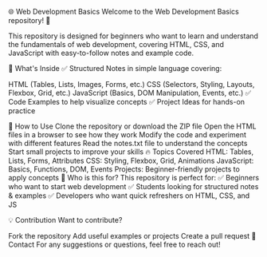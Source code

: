 🌐 Web Development Basics
Welcome to the Web Development Basics repository! 🎉

This repository is designed for beginners who want to learn and understand the fundamentals of web development, covering HTML, CSS, and JavaScript with easy-to-follow notes and example code.

📌 What's Inside
✅ Structured Notes in simple language covering:

HTML (Tables, Lists, Images, Forms, etc.)
CSS (Selectors, Styling, Layouts, Flexbox, Grid, etc.)
JavaScript (Basics, DOM Manipulation, Events, etc.)
✅ Code Examples to help visualize concepts
✅ Project Ideas for hands-on practice

🚀 How to Use
Clone the repository or download the ZIP file
Open the HTML files in a browser to see how they work
Modify the code and experiment with different features
Read the notes.txt file to understand the concepts
Start small projects to improve your skills
🔥 Topics Covered
HTML: Tables, Lists, Forms, Attributes
CSS: Styling, Flexbox, Grid, Animations
JavaScript: Basics, Functions, DOM, Events
Projects: Beginner-friendly projects to apply concepts
🎯 Who is this for?
This repository is perfect for:
✅ Beginners who want to start web development
✅ Students looking for structured notes & examples
✅ Developers who want quick refreshers on HTML, CSS, and JS

💡 Contribution
Want to contribute?

Fork the repository
Add useful examples or projects
Create a pull request
📩 Contact
For any suggestions or questions, feel free to reach out!

